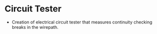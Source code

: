 # Circuit Tester

* Creation of electrical circuit tester that measures continuity checking breaks in the wirepath.
